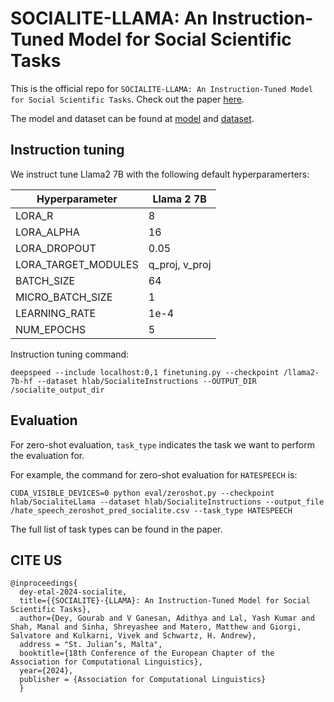 # SOCIALITE-LLAMA: An Instruction-Tuned Model for Social Scientific Tasks
This is the official repo for `SOCIALITE-LLAMA: An Instruction-Tuned Model for Social Scientific Tasks`. Check out the paper [here](https://arxiv.org/abs/2402.01980).

The model and dataset can be found at [model](https://huggingface.co/hlab/SocialiteLlama) and [dataset](https://huggingface.co/datasets/hlab/SocialiteInstructions).

## Instruction tuning

We instruct tune Llama2 7B with the following default hyperparamerters:

| Hyperparameter  | Llama 2 7B |
| ------------- | ------------- |
| LORA_R  | 8  |
| LORA_ALPHA  | 16  |
| LORA_DROPOUT  | 0.05  |
| LORA_TARGET_MODULES  | q_proj, v_proj  |
| BATCH_SIZE  | 64  |
| MICRO_BATCH_SIZE  | 1 |
| LEARNING_RATE  | 1e-4 |
| NUM_EPOCHS  | 5 |

Instruction tuning command:

```
deepspeed --include localhost:0,1 finetuning.py --checkpoint /llama2-7b-hf --dataset hlab/SocialiteInstructions --OUTPUT_DIR /socialite_output_dir
```


## Evaluation

For zero-shot evaluation, `task_type` indicates the task we want to perform the evaluation for.

For example, the command for zero-shot evaluation for `HATESPEECH` is:

```
CUDA_VISIBLE_DEVICES=0 python eval/zeroshot.py --checkpoint hlab/SocialiteLlama --dataset hlab/SocialiteInstructions --output_file /hate_speech_zeroshot_pred_socialite.csv --task_type HATESPEECH
```

The full list of task types can be found in the paper.


## CITE US

```
@inproceedings{
  dey-etal-2024-socialite,
  title={{SOCIALITE}-{LLAMA}: An Instruction-Tuned Model for Social Scientific Tasks},
  author={Dey, Gourab and V Ganesan, Adithya and Lal, Yash Kumar and Shah, Manal and Sinha, Shreyashee and Matero, Matthew and Giorgi, Salvatore and Kulkarni, Vivek and Schwartz, H. Andrew},
  address = "St. Julian’s, Malta",
  booktitle={18th Conference of the European Chapter of the Association for Computational Linguistics},
  year={2024},
  publisher = {Association for Computational Linguistics} 
  }
```
